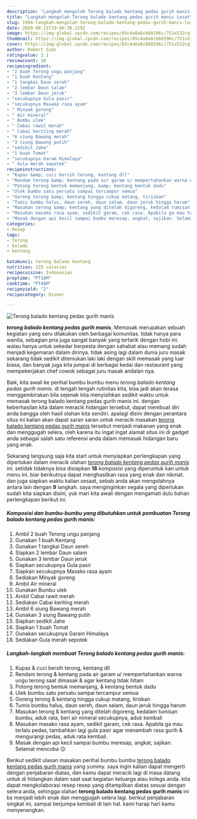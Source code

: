 ```yaml
---
description: "Langkah mengolah Terong balado kentang pedas gurih manis Lezat"
title: "Langkah mengolah Terong balado kentang pedas gurih manis Lezat"
slug: 1994-langkah-mengolah-terong-balado-kentang-pedas-gurih-manis-lezat
date: 2020-08-15T19:46:30.219Z
image: https://img-global.cpcdn.com/recipes/65c4a8a8c660196c/751x532cq70/terong-balado-kentang-pedas-gurih-manis-foto-resep-utama.jpg
thumbnail: https://img-global.cpcdn.com/recipes/65c4a8a8c660196c/751x532cq70/terong-balado-kentang-pedas-gurih-manis-foto-resep-utama.jpg
cover: https://img-global.cpcdn.com/recipes/65c4a8a8c660196c/751x532cq70/terong-balado-kentang-pedas-gurih-manis-foto-resep-utama.jpg
author: Robert Sims
ratingvalue: 3.1
reviewcount: 10
recipeingredient:
- "2 buah Terong ungu panjang"
- "1 buah Kentang"
- "1 tangkai Daun sereh"
- "2 lembar Daun salam"
- "3 lembar Daun jeruk"
- "secukupnya Gula pasir"
- "secukupnya Masako rasa ayam"
- " Minyak goreng"
- " Air mineral"
- " Bumbu ulek"
- " Cabai rawit merah"
- " Cabai keriting merah"
- "6 siung Bawang merah"
- "3 siung Bawang putih"
- "sedikit Jahe"
- "1 buah Tomat"
- "secukupnya Garam Himalaya"
- " Gula merah sepotek"
recipeinstructions:
- "Kupas &amp; cuci bersih terong, kentang dll"
- "Rendam terong &amp; kentang pada air garam u/ mempertahankan warna ungu terong saat dimasak &amp; agar kentang tidak hitam"
- "Potong terong bentuk memanjang, &amp; kentang bentuk dadu"
- "Ulek bumbu satu persatu sampai tercampur semua"
- "Goreng terong &amp; kentang hingga cukup matang, tiriskan"
- "Tumis bumbu halus, daun sereh, daun salam, daun jeruk hingga harum"
- "Masukan terong &amp; kentang yang ditelah digoreng, kedalam tumisan bumbu, aduk rata, beri air mineral secukupnya, aduk kembali"
- "Masukan masako rasa ayam, sedikit garam, cek rasa. Apabila ga mau terlalu pedas, tambahkan lagi gula pasir agar menambah rasa gurih &amp; mengurangi pedas, aduk rata kembali."
- "Masak dengan api kecil sampai bumbu meresap, angkat, sajikan. Selamat mencoba 😉"
categories:
- Resep
tags:
- terong
- balado
- kentang

katakunci: terong balado kentang 
nutrition: 225 calories
recipecuisine: Indonesian
preptime: "PT16M"
cooktime: "PT46M"
recipeyield: "2"
recipecategory: Dinner

---
```



![Terong balado kentang pedas gurih manis](https://img-global.cpcdn.com/recipes/65c4a8a8c660196c/751x532cq70/terong-balado-kentang-pedas-gurih-manis-foto-resep-utama.jpg)

<b><i>terong balado kentang pedas gurih manis</i></b>, Memasak merupakan sebuah kegiatan yang seru dilakukan oleh berbagai komunitas. tidak hanya para wanita, sebagian pria juga sangat banyak yang tertarik dengan hobi ini. walau hanya untuk sekedar berpesta dengan sahabat atau memang sudah menjadi kegemaran dalam dirinya. tidak asing lagi dalam dunia juru masak sekarang tidak sedikit ditemukan laki laki dengan skill memasak yang luar biasa, dan banyak juga kita jumpai di berbagai kedai dan restaurant yang mempekerjakan chef cowok sebagai juru masak andalan nya.

Baik, kita awali ke perihal bumbu bumbu menu <i>terong balado kentang pedas gurih manis</i>. di tengah tengah rutinitas kita, bisa jadi akan terasa menggembirakan bila sejenak kita menyisihkan sedikit waktu untuk memasak terong balado kentang pedas gurih manis ini. dengan keberhasilan kita dalam meracik hidangan tersebut, dapat membuat diri anda bangga oleh hasil olahan kita sendiri. apalagi disini dengan perantara situs ini kalian akan dapat saran saran untuk meracik masakan <u>terong balado kentang pedas gurih manis</u> tersebut menjadi makanan yang enak dan menggugah selera, oleh karena itu ingat ingat alamat situs ini di gadget anda sebagai salah satu referensi anda dalam memasak hidangan baru yang enak.




Sekarang langsung saja kita start untuk menyiapkan perlengkapan yang diperlukan dalam meracik olahan <u><i>terong balado kentang pedas gurih manis</i></u> ini. setidak tidaknya bisa disiapkan <b>18</b> komposisi yang diperuntuk kan untuk menu ini. biar berikutnya dapat menghasilkan rasa yang enak dan nikmat. dan juga siapkan waktu kalian sesaat, sebab anda akan mengolahnya antara lain dengan <b>9</b> langkah. saya menginginkan segala yang diperlukan sudah kita siapkan disini, yuk mari kita awali dengan mengamati dulu bahan perlengkapan berikut ini.

<!--inarticleads1-->

##### Komposisi dan bumbu-bumbu yang dibutuhkan untuk pembuatan Terong balado kentang pedas gurih manis:

1. Ambil 2 buah Terong ungu panjang
1. Gunakan 1 buah Kentang
1. Gunakan 1 tangkai Daun sereh
1. Siapkan 2 lembar Daun salam
1. Gunakan 3 lembar Daun jeruk
1. Siapkan secukupnya Gula pasir
1. Siapkan secukupnya Masako rasa ayam
1. Sediakan  Minyak goreng
1. Ambil  Air mineral
1. Gunakan  Bumbu ulek
1. Ambil  Cabai rawit merah
1. Sediakan  Cabai keriting merah
1. Ambil 6 siung Bawang merah
1. Gunakan 3 siung Bawang putih
1. Siapkan sedikit Jahe
1. Siapkan 1 buah Tomat
1. Gunakan secukupnya Garam Himalaya
1. Sediakan  Gula merah sepotek




<!--inarticleads2-->

##### Langkah-langkah membuat Terong balado kentang pedas gurih manis:

1. Kupas &amp; cuci bersih terong, kentang dll
1. Rendam terong &amp; kentang pada air garam u/ mempertahankan warna ungu terong saat dimasak &amp; agar kentang tidak hitam
1. Potong terong bentuk memanjang, &amp; kentang bentuk dadu
1. Ulek bumbu satu persatu sampai tercampur semua
1. Goreng terong &amp; kentang hingga cukup matang, tiriskan
1. Tumis bumbu halus, daun sereh, daun salam, daun jeruk hingga harum
1. Masukan terong &amp; kentang yang ditelah digoreng, kedalam tumisan bumbu, aduk rata, beri air mineral secukupnya, aduk kembali
1. Masukan masako rasa ayam, sedikit garam, cek rasa. Apabila ga mau terlalu pedas, tambahkan lagi gula pasir agar menambah rasa gurih &amp; mengurangi pedas, aduk rata kembali.
1. Masak dengan api kecil sampai bumbu meresap, angkat, sajikan. Selamat mencoba 😉




Berikut sedikit ulasan masakan perihal bumbu bumbu <u>terong balado kentang pedas gurih manis</u> yang yummy. saya ingin kalian dapat mengerti dengan penjabaran diatas, dan kamu dapat meracik lagi di masa datang untuk di hidangkan dalam saat saat kegiatan keluarga atau kolega anda. kita dapat mengkolaborasi resep resep yang ditampilkan diatas sesuai dengan selera anda, sehingga olahan <b>terong balado kentang pedas gurih manis</b> ini bs menjadi lebih enak dan menggugah selera lagi. berikut penjabaran singkat ini, sampai berjumpa kembali di lain hal. kami harap hari kamu menyenangkan.
